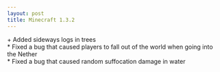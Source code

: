 ```yaml
---
layout: post
title: Minecraft 1.3.2
---
```

\+ Added sideways logs in trees<br>
\* Fixed a bug that caused players to fall out of the world when going into the Nether<br>
\* Fixed a bug that caused random suffocation damage in water<br>